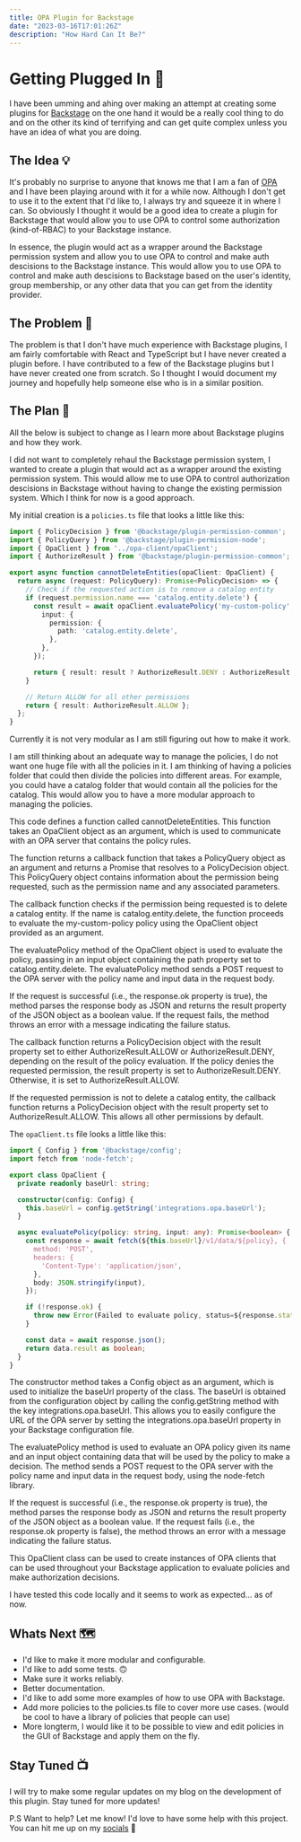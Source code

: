 ```yaml
---
title: OPA Plugin for Backstage
date: "2023-03-16T17:01:26Z"
description: "How Hard Can It Be?"
---
```


# Getting Plugged In 🔌

I have been umming and ahing over making an attempt at creating some plugins for [Backstage](https://backstage.io/) on the one hand it would be a really cool thing to do and on the other its kind of terrifying and can get quite complex unless you have an idea of what you are doing.

## The Idea 💡

It's probably no surprise to anyone that knows me that I am a fan of [OPA](https://www.openpolicyagent.org/) and I have been playing around with it for a while now. Although I don't get to use it to the extent that I'd like to, I always try and squeeze it in where I can. So obviously I thought it would be a good idea to create a plugin for Backstage that would allow you to use OPA to control some authorization (kind-of-RBAC) to your Backstage instance.

In essence, the plugin would act as a wrapper around the Backstage permission system and allow you to use OPA to control and make auth descisions to the Backstage instance. This would allow you to use OPA to control and make auth descisions to Backstage based on the user's identity, group membership, or any other data that you can get from the identity provider.

## The Problem 🤔

The problem is that I don't have much experience with Backstage plugins, I am fairly comfortable with React and TypeScript but I have never created a plugin before. I have contributed to a few of the Backstage plugins but I have never created one from scratch. So I thought I would document my journey and hopefully help someone else who is in a similar position.

## The Plan 📝

All the below is subject to change as I learn more about Backstage plugins and how they work.

I did not want to completely rehaul the Backstage permission system, I wanted to create a plugin that would act as a wrapper around the existing permission system. This would allow me to use OPA to control authorization descisions in Backstage without having to change the existing permission system. Which I think for now is a good approach.

My initial creation is a `policies.ts` file that looks a little like this:

```typescript
import { PolicyDecision } from '@backstage/plugin-permission-common';
import { PolicyQuery } from '@backstage/plugin-permission-node';
import { OpaClient } from '../opa-client/opaClient';
import { AuthorizeResult } from '@backstage/plugin-permission-common';

export async function cannotDeleteEntities(opaClient: OpaClient) {
  return async (request: PolicyQuery): Promise<PolicyDecision> => {
    // Check if the requested action is to remove a catalog entity
    if (request.permission.name === 'catalog.entity.delete') {
      const result = await opaClient.evaluatePolicy('my-custom-policy', {
        input: {
          permission: {
            path: 'catalog.entity.delete',
          },
        },
      });

      return { result: result ? AuthorizeResult.DENY : AuthorizeResult.ALLOW };
    }

    // Return ALLOW for all other permissions
    return { result: AuthorizeResult.ALLOW };
  };
}
```

Currently it is not very modular as I am still figuring out how to make it work.

I am still thinking about an adequate way to manage the policies, I do not want one huge file with all the policies in it. I am thinking of having a policies folder that could then divide the policies into different areas. For example, you could have a catalog folder that would contain all the policies for the catalog. This would allow you to have a more modular approach to managing the policies.

This code defines a function called cannotDeleteEntities. This function takes an OpaClient object as an argument, which is used to communicate with an OPA server that contains the policy rules.

The function returns a callback function that takes a PolicyQuery object as an argument and returns a Promise that resolves to a PolicyDecision object. This PolicyQuery object contains information about the permission being requested, such as the permission name and any associated parameters.

The callback function checks if the permission being requested is to delete a catalog entity. If the name is catalog.entity.delete, the function proceeds to evaluate the my-custom-policy policy using the OpaClient object provided as an argument.

The evaluatePolicy method of the OpaClient object is used to evaluate the policy, passing in an input object containing the path property set to catalog.entity.delete. The evaluatePolicy method sends a POST request to the OPA server with the policy name and input data in the request body.

If the request is successful (i.e., the response.ok property is true), the method parses the response body as JSON and returns the result property of the JSON object as a boolean value. If the request fails, the method throws an error with a message indicating the failure status.

The callback function returns a PolicyDecision object with the result property set to either AuthorizeResult.ALLOW or AuthorizeResult.DENY, depending on the result of the policy evaluation. If the policy denies the requested permission, the result property is set to AuthorizeResult.DENY. Otherwise, it is set to AuthorizeResult.ALLOW.

If the requested permission is not to delete a catalog entity, the callback function returns a PolicyDecision object with the result property set to AuthorizeResult.ALLOW. This allows all other permissions by default.

The `opaClient.ts` file looks a little like this:

```typescript
import { Config } from '@backstage/config';
import fetch from 'node-fetch';

export class OpaClient {
  private readonly baseUrl: string;

  constructor(config: Config) {
    this.baseUrl = config.getString('integrations.opa.baseUrl');
  }

  async evaluatePolicy(policy: string, input: any): Promise<boolean> {
    const response = await fetch(${this.baseUrl}/v1/data/${policy}, {
      method: 'POST',
      headers: {
        'Content-Type': 'application/json',
      },
      body: JSON.stringify(input),
    });

    if (!response.ok) {
      throw new Error(Failed to evaluate policy, status=${response.status});
    }

    const data = await response.json();
    return data.result as boolean;
  }
}
```


The constructor method takes a Config object as an argument, which is used to initialize the baseUrl property of the class. The baseUrl is obtained from the configuration object by calling the config.getString method with the key integrations.opa.baseUrl. This allows you to easily configure the URL of the OPA server by setting the integrations.opa.baseUrl property in your Backstage configuration file.

The evaluatePolicy method is used to evaluate an OPA policy given its name and an input object containing data that will be used by the policy to make a decision. The method sends a POST request to the OPA server with the policy name and input data in the request body, using the node-fetch library.

If the request is successful (i.e., the response.ok property is true), the method parses the response body as JSON and returns the result property of the JSON object as a boolean value. If the request fails (i.e., the response.ok property is false), the method throws an error with a message indicating the failure status.

This OpaClient class can be used to create instances of OPA clients that can be used throughout your Backstage application to evaluate policies and make authorization decisions.

I have tested this code locally and it seems to work as expected... as of now.

## Whats Next 🗺

- I'd like to make it more modular and configurable.
- I'd like to add some tests. 🙃
- Make sure it works reliably.
- Better documentation.
- I'd like to add some more examples of how to use OPA with Backstage.
- Add more policies to the policies.ts file to cover more use cases. (would be cool to have a library of policies that people can use)
- More longterm, I would like it to be possible to view and edit policies in the GUI of Backstage and apply them on the fly.

## Stay Tuned 📺

I will try to make some regular updates on my blog on the development of this plugin. Stay tuned for more updates!

P.S Want to help? Let me know! I'd love to have some help with this project. You can hit me up on my [socials](https://linkfree.eddiehub.io/Parsifal-M) 🙏 
